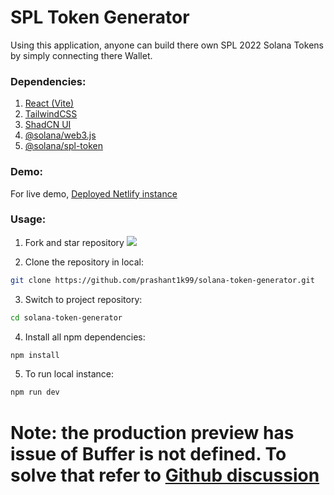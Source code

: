 # SPL Token Generator

Using this application, anyone can build there own SPL 2022 Solana Tokens by simply connecting there Wallet.

### Dependencies:

1.  [React (Vite)](https://vite.dev/guide/)
2.  [TailwindCSS](https://tailwindcss.com/)
3.  [ShadCN UI](https://ui.shadcn.com/)
4.  [@solana/web3.js](https://www.npmjs.com/package/@solana/web3.js)
5.  [@solana/spl-token](https://spl.solana.com/token)

### Demo:

For live demo, [Deployed Netlify instance](https://stg-prashant.netlify.app/)

### Usage:

1. Fork and star repository
   ![](./asset/fork.png)

2. Clone the repository in local:

```sh
git clone https://github.com/prashant1k99/solana-token-generator.git
```

3. Switch to project repository:

```sh
cd solana-token-generator
```

4. Install all npm dependencies:

```sh
npm install
```

5. To run local instance:

```sh
npm run dev
```

# Note: the production preview has issue of Buffer is not defined. To solve that refer to [Github discussion](https://github.com/vitejs/vite/discussions/2785#discussioncomment-687395)

